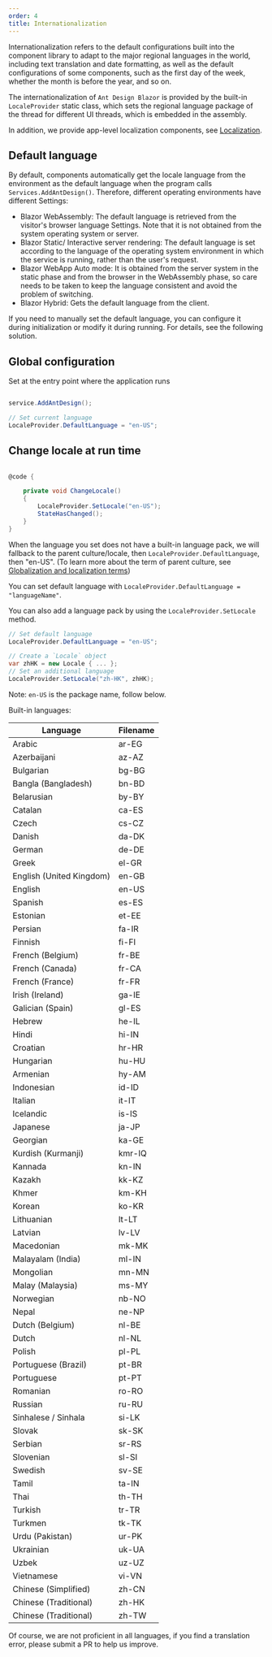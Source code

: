 ```yaml
---
order: 4
title: Internationalization
---
```




Internationalization refers to the default configurations built into the component library to adapt to the major regional languages in the world, including text translation and date formatting, as well as the default configurations of some components, such as the first day of the week, whether the month is before the year, and so on.

The internationalization of `Ant Design Blazor` is provided by the built-in `LocaleProvider` static class, which sets the regional language package of the thread for different UI threads, which is embedded in the assembly.

In addition, we provide app-level localization components, see [Localization](docs/localization).


## Default language

By default, components automatically get the locale language from the environment as the default language when the program calls `Services.AddAntDesign()`. Therefore, different operating environments have different Settings:

- Blazor WebAssembly: The default language is retrieved from the visitor's browser language Settings. Note that it is not obtained from the system operating system or server.
- Blazor Static/ Interactive server rendering: The default language is set according to the language of the operating system environment in which the service is running, rather than the user's request.
- Blazor WebApp Auto mode: It is obtained from the server system in the static phase and from the browser in the WebAssembly phase, so care needs to be taken to keep the language consistent and avoid the problem of switching.
- Blazor Hybrid: Gets the default language from the client.

If you need to manually set the default language, you can configure it during initialization or modify it during running. For details, see the following solution.


## Global configuration

Set at the entry point where the application runs

```csharp

service.AddAntDesign();

// Set current language
LocaleProvider.DefaultLanguage = "en-US";
```

## Change locale at run time

```csharp

@code {

    private void ChangeLocale()
    {
        LocaleProvider.SetLocale("en-US");
        StateHasChanged();
    }
}
```

When the language you set does not have a built-in language pack, we will fallback to the parent culture/locale, then `LocaleProvider.DefaultLanguage`, then "en-US". (To learn more about the term of parent culture, see [Globalization and localization terms](https://docs.microsoft.com/en-us/aspnet/core/fundamentals/localization?view=aspnetcore-5.0#globalization-and-localization-terms))

You can set default language with `LocaleProvider.DefaultLanguage = "languageName"`.

You can also add a language pack by using the `LocaleProvider.SetLocale` method.

```csharp
// Set default language
LocaleProvider.DefaultLanguage = "en-US";

// Create a `Locale` object
var zhHK = new Locale { ... };
// Set an additional language
LocaleProvider.SetLocale("zh-HK", zhHK);
```

Note: `en-US` is the package name, follow below.

Built-in languages:

| Language                 | Filename |
| ------------------------ | -------- |
| Arabic                   | ar-EG    |
| Azerbaijani              | az-AZ    |
| Bulgarian                | bg-BG    |
| Bangla (Bangladesh)      | bn-BD    |
| Belarusian               | by-BY    |
| Catalan                  | ca-ES    |
| Czech                    | cs-CZ    |
| Danish                   | da-DK    |
| German                   | de-DE    |
| Greek                    | el-GR    |
| English (United Kingdom) | en-GB    |
| English                  | en-US    |
| Spanish                  | es-ES    |
| Estonian                 | et-EE    |
| Persian                  | fa-IR    |
| Finnish                  | fi-FI    |
| French (Belgium)         | fr-BE    |
| French (Canada)          | fr-CA    |
| French (France)          | fr-FR    |
| Irish (Ireland)          | ga-IE    |
| Galician (Spain)         | gl-ES    |
| Hebrew                   | he-IL    |
| Hindi                    | hi-IN    |
| Croatian                 | hr-HR    |
| Hungarian                | hu-HU    |
| Armenian                 | hy-AM    |
| Indonesian               | id-ID    |
| Italian                  | it-IT    |
| Icelandic                | is-IS    |
| Japanese                 | ja-JP    |
| Georgian                 | ka-GE    |
| Kurdish (Kurmanji)       | kmr-IQ   |
| Kannada                  | kn-IN    |
| Kazakh                   | kk-KZ    |
| Khmer                    | km-KH    |
| Korean                   | ko-KR    |
| Lithuanian               | lt-LT    |
| Latvian                  | lv-LV    |
| Macedonian               | mk-MK    |
| Malayalam (India)        | ml-IN    |
| Mongolian                | mn-MN    |
| Malay (Malaysia)         | ms-MY    |
| Norwegian                | nb-NO    |
| Nepal                    | ne-NP    |
| Dutch (Belgium)          | nl-BE    |
| Dutch                    | nl-NL    |
| Polish                   | pl-PL    |
| Portuguese (Brazil)      | pt-BR    |
| Portuguese               | pt-PT    |
| Romanian                 | ro-RO    |
| Russian                  | ru-RU    |
| Sinhalese / Sinhala      | si-LK    |
| Slovak                   | sk-SK    |
| Serbian                  | sr-RS    |
| Slovenian                | sl-SI    |
| Swedish                  | sv-SE    |
| Tamil                    | ta-IN    |
| Thai                     | th-TH    |
| Turkish                  | tr-TR    |
| Turkmen                  | tk-TK    |
| Urdu (Pakistan)          | ur-PK    |
| Ukrainian                | uk-UA    |
| Uzbek                    | uz-UZ    |
| Vietnamese               | vi-VN    |
| Chinese (Simplified)     | zh-CN    |
| Chinese (Traditional)    | zh-HK    |
| Chinese (Traditional)    | zh-TW    |

Of course, we are not proficient in all languages, if you find a translation error, please submit a PR to help us improve.